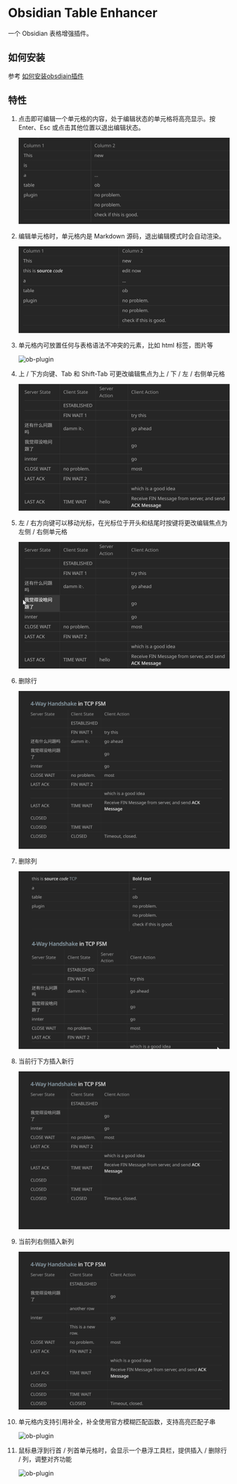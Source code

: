 # Obsidian Table Enhancer

一个 Obsidian 表格增强插件。

## 如何安装

参考 [如何安装obsdiain插件](https://publish.obsidian.md/chinesehelp/01+2021%E6%96%B0%E6%95%99%E7%A8%8B/%E5%A6%82%E4%BD%95%E5%AE%89%E8%A3%85obsdiain%E6%8F%92%E4%BB%B6)

## 特性

1. 点击即可编辑一个单元格的内容，处于编辑状态的单元格将高亮显示。按 Enter、Esc 或点击其他位置以退出编辑状态。

   ![](https://raw.githubusercontent.com/Stardusten/Pic/master/img/202208252022775.gif)

2. 编辑单元格时，单元格内是 Markdown 源码，退出编辑模式时会自动渲染。

   ![](https://raw.githubusercontent.com/Stardusten/Pic/master/img/202208252046274.gif)
   
3. 单元格内可放置任何与表格语法不冲突的元素，比如 html 标签，图片等

	![ob-plugin](https://user-images.githubusercontent.com/38722307/186895602-d3ca0b99-dc99-4e34-8e16-003b3643c4f2.gif)

4. 上 / 下方向键、Tab 和 Shift-Tab 可更改编辑焦点为上 / 下 / 左 / 右侧单元格

   ![](https://raw.githubusercontent.com/Stardusten/Pic/master/img/202208252049575.gif)

5. 左 / 右方向键可以移动光标，在光标位于开头和结尾时按键将更改编辑焦点为左侧 / 右侧单元格

   ![](https://raw.githubusercontent.com/Stardusten/Pic/master/img/202208252052416.gif)

6. 删除行

   ![](https://raw.githubusercontent.com/Stardusten/Pic/master/img/202208252056998.gif)

7. 删除列

   ![](https://raw.githubusercontent.com/Stardusten/Pic/master/img/202208252055477.gif)

8. 当前行下方插入新行

   ![](https://raw.githubusercontent.com/Stardusten/Pic/master/img/202208252059685.gif)

9. 当前列右侧插入新列

   ![](https://raw.githubusercontent.com/Stardusten/Pic/master/img/202208252102032.gif)

10. 单元格内支持引用补全，补全使用官方模糊匹配函数，支持高亮匹配子串

	![ob-plugin](https://user-images.githubusercontent.com/38722307/187054193-bb0e837c-8817-4cf3-9f49-cd231c1d8b71.gif)

11. 鼠标悬浮到行首 / 列首单元格时，会显示一个悬浮工具栏，提供插入 / 删除行 / 列，调整对齐功能

	![ob-plugin](https://user-images.githubusercontent.com/38722307/187380007-c76e72b4-31b2-4b89-a7e5-3a8bb5338e78.gif)
